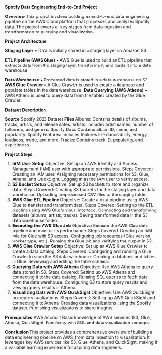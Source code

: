 **Spotify Data Engineering End-to-End Project**

**Overview**
This project involves building an end-to-end data engineering pipeline on the AWS Cloud platform that processes and analyzes Spotify data. The project covers all key stages from data ingestion and transformation to querying and visualization.

**Project Architecture**

**Staging Layer**
• Data is initially stored in a staging layer on Amazon S3.

**ETL Pipeline (AWS Glue)**
• AWS Glue is used to build an ETL pipeline that extracts data from the staging layer, transforms it, and loads it into a data warehouse.

**Data Warehouse**
• Processed data is stored in a data warehouse on S3.
**AWS Glue Crawler**
• A Glue Crawler is used to create a database and populate tables in the data warehouse.
**Data Querying (AWS Athena)**
• AWS Athena is used to query data from the tables created by the Glue Crawler.

**Dataset Description**

**Source**
Spotify 2023 Dataset
**Files**
Albums: Contains details of albums, tracks, artists, and release dates.
Artists: Includes artist names, number of followers, and genres.
Spotify Data: Contains album ID, name, and popularity.
Spotify Features: Includes features like danceability, energy, loudness, mode, and more.
Tracks: Contains track ID, popularity, and explicitness.

**Project Steps**
1. **IAM User Setup**
Objective: Set up an AWS Identity and Access Management (IAM) user with appropriate permissions.
Steps Covered:
Creating an IAM user.
Assigning necessary permissions for S3, Glue, Athena, and QuickSight.
Logging in as the IAM user to verify access.
2. **S3 Bucket Setup**
Objective: Set up S3 buckets to store and organize data.
Steps Covered:
Creating S3 buckets for the staging layer and data warehouse.
Uploading preprocessed CSV files to the staging folder.
3. **AWS Glue ETL Pipeline**
Objective: Create a data pipeline using AWS Glue to transfer and transform data.
Steps Covered:
Setting up the ETL pipeline using AWS Glue’s visual interface.
Connecting and transforming datasets (albums, artists, tracks).
Saving transformed data in the S3 data warehouse folder.
4. **Executing the AWS Glue Job**
Objective: Execute the AWS Glue data pipeline and monitor its performance.
Steps Covered:
Creating an IAM role for Glue with S3 access.
Configuring job resources (Glue version, worker type, etc.).
Running the Glue job and verifying the output in S3.
6. **AWS Glue Crawler Setup**
Objective: Set up an AWS Glue Crawler to create a data catalog.
Steps Covered:
Configuring and running a Glue Crawler to scan the S3 data warehouse.
Creating a database and tables in Glue.
Reviewing and editing the table schema.
7. **Querying Data with AWS Athena**
Objective: Use AWS Athena to query data stored in S3.
Steps Covered:
Setting up AWS Athena and connecting it to the data catalog.
Running SQL queries to fetch data from the data warehouse.
Configuring S3 to store query results and viewing query results in Athena.
8. **Visualizing Data with AWS QuickSight**
Objective: Use AWS QuickSight to create visualizations.
Steps Covered:
Setting up AWS QuickSight and connecting it to Athena.
Creating data visualizations using the Spotify dataset.
Publishing visualizations to share insights.

**Prerequisites**
AWS Account
Basic knowledge of AWS services (S3, Glue, Athena, QuickSight)
Familiarity with SQL and data visualization concepts

**Conclusion**
This project provides a comprehensive overview of building a data engineering pipeline on AWS, from data ingestion to visualization. It leverages key AWS services like S3, Glue, Athena, and QuickSight, making it a valuable learning experience for aspiring data engineers.

